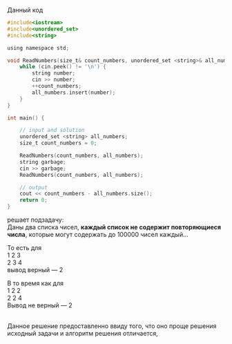 Данный код

```objectivec
#include<iostream>
#include<unordered_set>
#include<string>

using namespace std;

void ReadNumbers(size_t& count_numbers, unordered_set <string>& all_numbers) {
    while (cin.peek() != '\n') {
        string number;
        cin >> number;
        ++count_numbers;
        all_numbers.insert(number);
    }
}

int main() {

    // input and solution
    unordered_set <string> all_numbers;
    size_t count_numbers = 0;

    ReadNumbers(count_numbers, all_numbers);
    string garbage;
    cin >> garbage;
    ReadNumbers(count_numbers, all_numbers);

    // output
    cout << count_numbers - all_numbers.size();
    return 0;
}
```

 решает подзадачу:  
 Даны два списка чисел, **каждый список не содержит повторяющиеся числа**, которые могут содержать до 100000 чисел каждый...
 
То есть для  
1 2 3  
2 3 4  
вывод верный — 2


В то время как для  
1 2 2  
2 2 4  
Вывод не верный — 2

\
Данное решение предоставленно ввиду того, что оно проще решения исходный задачи и алгоритм решения отличается, 
